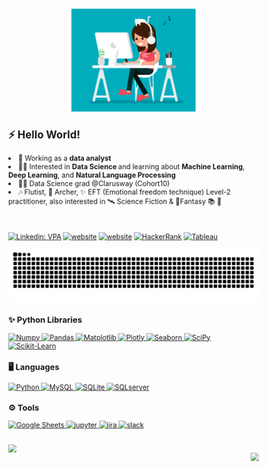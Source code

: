 <p align="center">
 
 <img src="https://github.com/bzynpb/bzynpb/blob/main/bzb.png" width="250px">
</p>


<h2>⚡️ Hello World!</h2>
<li>🔭 Working as a <strong>data analyst </strong> </li>
<li>👩‍🎓 Interested in <strong>Data Science </strong> and learning about <strong>Machine Learning</strong>, <strong>Deep Learning</strong>, and  <strong>Natural Language Processing</strong> </li> 
<li> 👩‍🔬 Data Science grad @Clarusway (Cohort10)  </li>
<li> 🎶 Flutist, 🏹 Archer, ✨ EFT (Emotional freedom technique) Level-2 practitioner, also interested in 🛰️ Science Fiction & 🐉Fantasy 📚 🎥  </li> 
  <br>
  
  <br>
  
[![Linkedin: VPA](https://img.shields.io/badge/linkedin-%230077B5.svg?&style=for-the-badge&logo=linkedin&logoColor=white)](https://www.linkedin.com/in/betulzeynep)
[![website](https://img.shields.io/badge/stackoverflow-c8d6e5.svg?&style=for-the-badge&logo=stackoverflow&logoColor=orange)](https://stackoverflow.com/users/19420405/coral)
[![website](https://img.shields.io/badge/%20-medium-black?&style=for-the-badge&logoColor=white)](https://medium.com/@bzynpb)
[<img alt="HackerRank" src="https://img.shields.io/badge/-Hackerrank-2EC866?style=for-the-badge&logo=HackerRank&logoColor=white"/>](https://www.hackerrank.com/bzynpb)
[<img alt="Tableau" src="https://img.shields.io/badge/-Tableau-1e376b?style=for-the-badge&logo=tableau&logoColor=white"/>](https://public.tableau.com/app/profile/bzynpb)

  
  ![Snake animation](https://github.com/bzynpb/bzynpb/blob/output/github-contribution-grid-snake.svg)



  
### ✨ Python Libraries

<a href="https://github.com/bzynpb/DataAnalysing_Python/tree/main/Numpy%20Exercises" target="_blank"> <img src="https://img.shields.io/badge/-Numpy-informational?style=for-the-badge&logo=numpy&logoColor=white" alt="Numpy" /> </a>
<a href="https://github.com/bzynpb/DataAnalysing_Python" target="_blank"> <img src="https://img.shields.io/badge/-Pandas-2c1957?style=for-the-badge&logo=pandas&logoColor=white" alt="Pandas" /> </a>
<a href="https://github.com/bzynpb/DataVisualisation_Python" target="_blank"> <img src="https://img.shields.io/badge/-Matplotlib-3286ae?style=for-the-badge&logo=matplotlib&logoColor=white" alt="Matplotlib" /> </a>
<a href="#" target="_blank"> <img src="https://img.shields.io/badge/-plotly-1c3c5f?style=for-the-badge&logo=plotly&logoColor=white" alt="Plotly" /> </a>
<a href="https://github.com/bzynpb/DataVisualisation_Python" target="_blank"> <img src="https://img.shields.io/badge/-seaborn-324b81?style=for-the-badge&logo=seaborn&logoColor=white" alt="Seaborn" /> </a>
<a href="#" target="_blank"> <img src="https://img.shields.io/badge/-scipy-6b95f5?style=for-the-badge&logo=scipy&logoColor=1c3c5f" alt="SciPy" /> </a>
<a href="#" target="_blank"> <img src="https://img.shields.io/badge/-scikitlearn-fcab5a?style=for-the-badge&logo=scikitlearn&logoColor=1c3c5f" alt="Scikit-Learn" /> </a>

### 🖥️ Languages

<a href="#" target="_blank"> <img src="https://img.shields.io/badge/-python-1c3c5f?style=for-the-badge&logo=python&logoColor=white" alt="Python"/> </a>
<a href="#" target="_blank"> <img src="https://img.shields.io/badge/-MySQL-2e8e99?style=for-the-badge&logo=MySQL&logoColor=white" alt="MySQL"/> </a>
<a href="#" target="_blank"> <img src="https://img.shields.io/badge/-SQLite-71a9d5?style=for-the-badge&logo=SQLite&logoColor=white" alt="SQLite" /> </a>
<a href="#" target="_blank"> <img src="https://img.shields.io/badge/-SQLserver-648096?style=for-the-badge&logo=SQLserver&logoColor=white"  alt="SQLserver"/> </a>
  
### ⚙ Tools

<a href="#" target="_blank"> <img src="https://img.shields.io/badge/-GoogleSheets-46a13f?style=for-the-badge&logo=GoogleSheets&logoColor=1c3c5f" alt="Google Sheets" /> </a>
<a href="#" target="_blank"> <img src="https://img.shields.io/badge/-jupyter-d37e02?style=for-the-badge&logo=jupyter&logoColor=white" alt="jupyter" /> </a>
<a href="#" target="_blank"> <img src="https://img.shields.io/badge/-jira-168bff?style=for-the-badge&logo=jira&logoColor=white" alt="jira"  /> </a>
<a href="#" target="_blank"> <img src="https://img.shields.io/badge/-slack-580847?style=for-the-badge&logo=slack&logoColor=white" alt="slack" /> </a>
 
  <br>
<img align="left" src="https://visitor-badge.laobi.icu/badge?page_id=bzynpb.bzynpb" />
  <br>

<img align="right" src="https://visitor-badge.glitch.me/badge?page_id=bzynpb.visitor-badge" />

  <br>
  
<!--


**bzynpb/bzynpb** is a ✨ _special_ ✨ repository because its `README.md` (this file) appears on your GitHub profile.

